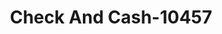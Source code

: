 ---
f_zip-code: 49855
f_state-code: MI
title: Check And Cash-10457
f_phone: 906-227-0000
f_city-only: Marquette
f_address: 625 W Washington Street Marquette
f_location-unique-id: '10457'
slug: check-and-cash-10457
updated-on: '2024-05-30T13:46:58.046Z'
created-on: '2024-05-30T13:36:59.803Z'
published-on: '2024-05-30T13:54:32.469Z'
f_city-state: cms/city/marquette-mi.md
f_company: cms/company/check-and-cash.md
f_state: cms/state/michigan.md
layout: '[payday-loan].html'
tags: payday-loan
---